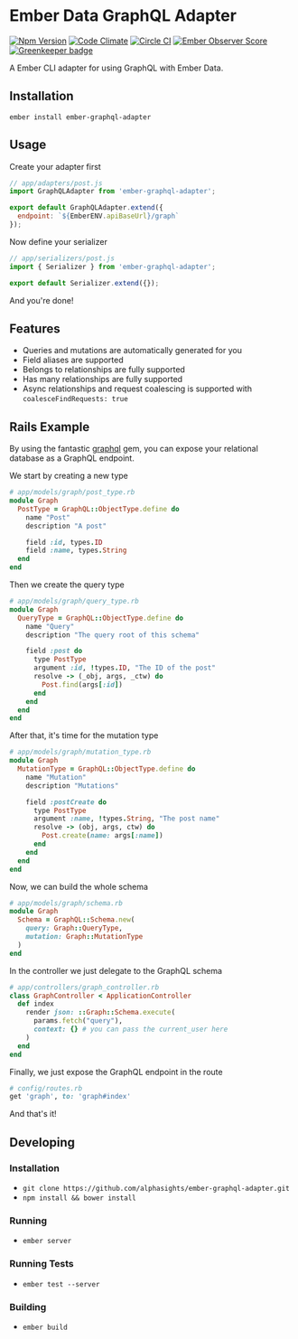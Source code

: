 # Ember Data GraphQL Adapter

[![Npm Version](https://badge.fury.io/js/ember-graphql-adapter.svg)](http://badge.fury.io/js/ember-graphql-adapter)
[![Code Climate](https://codeclimate.com/repos/56718e7b080d2e007b000e1d/badges/8a110d437cbb217f1924/gpa.svg)](https://codeclimate.com/repos/56718e7b080d2e007b000e1d/feed)
[![Circle CI](https://circleci.com/gh/alphasights/ember-graphql-adapter/tree/master.svg?style=shield&circle-token=b7ad9e9231130c64c6f7bf0e9a7f870cea9ca8e4)](https://circleci.com/gh/alphasights/ember-graphql-adapter/tree/master)
[![Ember Observer Score](http://emberobserver.com/badges/ember-graphql-adapter.svg)](http://emberobserver.com/addons/ember-graphql-adapter)
[![Greenkeeper badge](https://badges.greenkeeper.io/alphasights/ember-graphql-adapter.svg)](https://greenkeeper.io/)

A  Ember CLI adapter for using GraphQL with Ember Data.

## Installation

`ember install ember-graphql-adapter`

## Usage

Create your adapter first

```js
// app/adapters/post.js
import GraphQLAdapter from 'ember-graphql-adapter';

export default GraphQLAdapter.extend({
  endpoint: `${EmberENV.apiBaseUrl}/graph`
});
```

Now define your serializer

```js
// app/serializers/post.js
import { Serializer } from 'ember-graphql-adapter';

export default Serializer.extend({});
```

And you're done!

## Features

* Queries and mutations are automatically generated for you
* Field aliases are supported
* Belongs to relationships are fully supported
* Has many relationships are fully supported
* Async relationships and request coalescing is supported with `coalesceFindRequests: true`

## Rails Example

By using the fantastic [graphql](https://github.com/rmosolgo/graphql-ruby) gem,
you can expose your relational database as a GraphQL endpoint.

We start by creating a new type

```ruby
# app/models/graph/post_type.rb
module Graph
  PostType = GraphQL::ObjectType.define do
    name "Post"
    description "A post"

    field :id, types.ID
    field :name, types.String
  end
end
```

Then we create the query type

```ruby
# app/models/graph/query_type.rb
module Graph
  QueryType = GraphQL::ObjectType.define do
    name "Query"
    description "The query root of this schema"

    field :post do
      type PostType
      argument :id, !types.ID, "The ID of the post"
      resolve -> (_obj, args, _ctw) do
        Post.find(args[:id])
      end
    end
  end
end
```

After that, it's time for the mutation type

```ruby
# app/models/graph/mutation_type.rb
module Graph
  MutationType = GraphQL::ObjectType.define do
    name "Mutation"
    description "Mutations"

    field :postCreate do
      type PostType
      argument :name, !types.String, "The post name"
      resolve -> (obj, args, ctw) do
        Post.create(name: args[:name])
      end
    end
  end
end
```

Now, we can build the whole schema

```ruby
# app/models/graph/schema.rb
module Graph
  Schema = GraphQL::Schema.new(
    query: Graph::QueryType,
    mutation: Graph::MutationType
  )
end
```

In the controller we just delegate to the GraphQL schema

```ruby
# app/controllers/graph_controller.rb
class GraphController < ApplicationController
  def index
    render json: ::Graph::Schema.execute(
      params.fetch("query"),
      context: {} # you can pass the current_user here
    )
  end
end
```

Finally, we just expose the GraphQL endpoint in the route

```ruby
# config/routes.rb
get 'graph', to: 'graph#index'
```

And that's it!

## Developing

### Installation

* `git clone https://github.com/alphasights/ember-graphql-adapter.git`
* `npm install && bower install`

### Running

* `ember server`

### Running Tests

* `ember test --server`

### Building

* `ember build`
